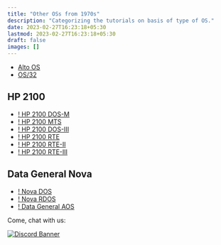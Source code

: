 ```yaml
---
title: "Other OSs from 1970s"
description: "Categorizing the tutorials on basis of type of OS."
date: 2023-02-27T16:23:18+05:30
lastmod: 2023-02-27T16:23:18+05:30
draft: false
images: []
---
```


- [Alto OS](/1970s/1973/alto-os/)
- [OS/32](/1970s/1975/os-32/)

## HP 2100

- [! HP 2100 DOS-M](/1970s/1970/hp2100dos-m/)
- [! HP 2100 MTS](/1970s/1971/hp2100mts/)
- [! HP 2100 DOS-III](/1970s/1973/hp2100dos-iii/)
- [! HP 2100 RTE](/1970s/1973/hp2100rte/)
- [! HP 2100 RTE-II](/1970s/1975/hp2100rte-ii/)
- [! HP 2100 RTE-III](/1970s/1976/rte-iii/)

## Data General Nova

- [! Nova DOS](/1970s/1970/nova-dos/)
- [! Nova RDOS](/1970s/1972/nova-rdos/)
- [! Data General AOS](/1970s/1976/dg-aos/)

<div class="container justify-content-center text-center">
  <p>Come, chat with us:</p>
  <a href="https://chat.virtualhub.eu.org"><img src="https://discordapp.com/api/guilds/1176107431013646357/widget.png?style=banner2" alt="Discord Banner"/></a>
</div>
